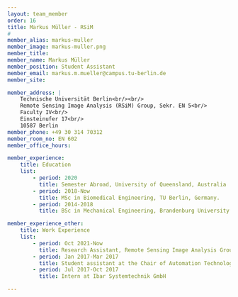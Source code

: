```yaml
---
layout: team_member
order: 16
title: Markus Müller - RSiM
#
member_alias: markus-muller
member_image: markus-muller.png
member_title:
member_name: Markus Müller
member_position: Student Assistant
member_email: markus.m.mueller@campus.tu-berlin.de
member_site:

member_address: |
    Technische Universität Berlin<br/><br/>
    Remote Sensing Image Analysis (RSiM) Group, Sekr. EN 5<br/>
    Faculty IV<br/>
    Einsteinufer 17<br/>
    10587 Berlin
member_phone: +49 30 314 70312
member_room_no: EN 602
member_office_hours:

member_experience:
    title: Education
    list:
        - period: 2020
          title: Semester Abroad, University of Queensland, Australia
        - period: 2018-Now
          title: MSc in Biomedical Engineering, TU Berlin, Germany.
        - period: 2014-2018
          title: BSc in Mechanical Engineering, Brandenburg University of Technology Cottbus-Senftenberg, Germany.

member_experience_other:
    title: Work Experience
    list:
        - period: Oct 2021-Now
          title: Research Assistant, Remote Sensing Image Analysis Group at TU Berlin, Germany.
        - period: Jan 2017-Mar 2017
          title: Student assistant at the Chair of Automation Technology, Brandenburgische Technische Universitaet, Germany.
        - period: Jul 2017-Oct 2017
          title: Intern at Ibar Systemtechnik GmbH

---
```


